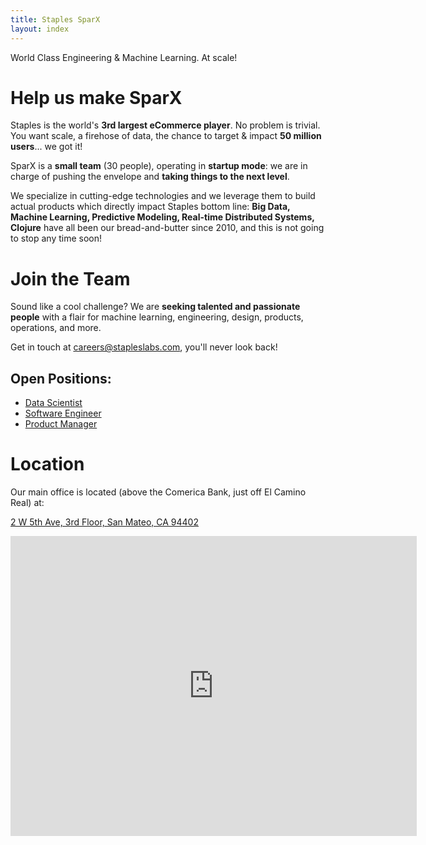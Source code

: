 ```yaml
---
title: Staples SparX
layout: index
---
```


<p id="tagline">World Class Engineering & Machine Learning. At scale!</p>

# Help us make SparX

Staples is the world's **3rd largest eCommerce player**. No problem is
trivial. You want scale, a firehose of data, the chance to target &
impact **50 million users**... we got it!

SparX is a **small team** (30 people), operating in **startup mode**:
we are in charge of pushing the envelope and **taking things to the
next level**.

We specialize in cutting-edge technologies and we leverage them to
build actual products which directly impact Staples bottom line: **Big
Data, Machine Learning, Predictive Modeling, Real-time Distributed
Systems, Clojure** have all been our bread-and-butter since 2010, and
this is not going to stop any time soon!

# Join the Team

Sound like a cool challenge? We are **seeking talented and passionate
people** with a flair for machine learning, engineering, design,
products, operations, and more.

Get in touch at
[careers@stapleslabs.com](mailto:careers@stapleslabs.com), you'll
never look back!

## Open Positions:

- [Data Scientist](jobs/data_scientist.html)
- [Software Engineer](jobs/software_engineer.html)
- [Product Manager](jobs/product_manager.html)

# Location

Our main office is located (above the Comerica Bank, just off El Camino Real) at:

[2 W 5th Ave, 3rd Floor, San Mateo, CA 94402](https://goo.gl/maps/0VJZY)

<iframe src="https://www.google.com/maps/embed?pb=!1m18!1m12!1m3!1d790.680863323996!2d-122.32454870000001!3d37.56157879999997!2m3!1f0!2f0!3f0!3m2!1i1024!2i768!4f13.1!3m3!1m2!1s0x808f9e6fcbbb1d0d%3A0x7c54ed9c3d21a053!2s2+W+5th+Ave%2C+San+Mateo%2C+CA+94402!5e0!3m2!1sen!2sus!4v1412111950661" width="650" height="480" frameborder="0" style="border:0">
</iframe>
